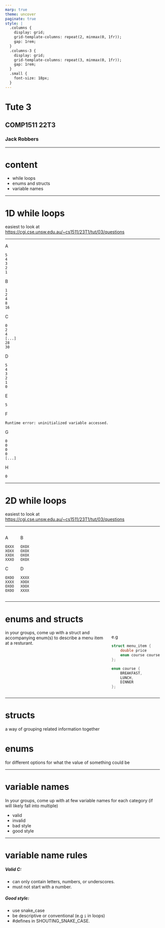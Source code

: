 ```yaml
---
marp: true
theme: uncover
paginate: true
style: |
  .columns {
    display: grid;
    grid-template-columns: repeat(2, minmax(0, 1fr));
    gap: 1rem;
  }
  .columns-3 {
    display: grid;
    grid-template-columns: repeat(3, minmax(0, 1fr));
    gap: 1rem;
  }
  .small {
    font-size: 18px;
  }
---
```


# Tute 3
## COMP1511 22T3
### Jack Robbers

---

# content

* while loops
* enums and structs
* variable names

---

# 1D while loops

easiest to look at https://cgi.cse.unsw.edu.au/~cs1511/23T1/tut/03/questions

---


<div class="columns-3">
<div>


A
```
5
4
3
2 
1
```

B
```
1
2 
4
8
16
```

C
```
0
2
4
[...]
28
30
```


</div>
<div>


D
```
5
4
3
2
1
0
```

E
```
5
```

F
```
Runtime error: uninitialized variable accessed.
```

</div>
<div>


G
```
0 
0 
0 
0 
[...]
```

H
```
0
```

</div>
</div>

---
# 2D while loops

easiest to look at https://cgi.cse.unsw.edu.au/~cs1511/23T1/tut/03/questions

---

<div class="columns">
<div>


A 
```
OXXX
XOXX
XXOX
XXXO
```
C
```
OXOO
XXXX
OXOO
OXOO
```

</div>
<div>

B
```
OXOX
OXOX
OXOX
OXOX
```


D
```
XXXX
XOOX
XOOX
XXXX
```

</div>
</div>

---

# enums and structs
<!-- 
* parts of struct 
* initialise (x2)
* access/change fields
* parts of enum
* enum variables
* enum as struct field -->

<div class=columns>

<div> 
in your groups, come up with a struct and accompanying enum(s) to describe a menu item at a resturant.
</div>
<div>

e.g 
```C
struct menu_item {
    double price
    enum course course
};

enum course {
    BREAKFAST,
    LUNCH,
    DINNER
};
```

</div>
</div> 

---

# structs

a way of grouping related information together

# enums

for different options for what the value of something could be

---

# variable names

In your groups, come up with at few variable names for each category (if will likely fall into multiple)
* valid
* invalid
* bad style
* good style

---

# variable name rules
##### Valid C: 
* can only contain letters, numbers, or underscores.
* must not start with a number.

##### Good style:
* use snake_case
* be descriptive or conventional  (e.g `i` in loops)
* #defines in SHOUTING_SNAKE_CASE.
